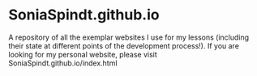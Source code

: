 # SoniaSpindt.github.io
A repository of all the exemplar websites I use for my lessons (including their state at different points of the development process!). If you are looking for my personal website, please visit SoniaSpindt.github.io/index.html
